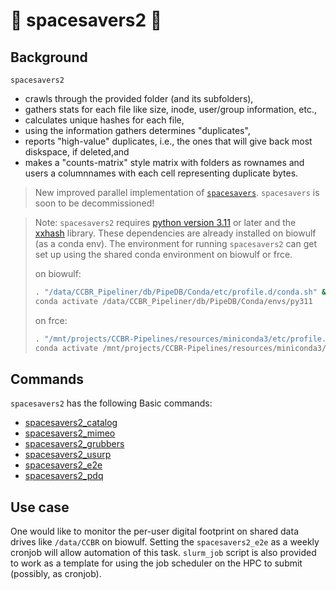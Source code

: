 # :rocket: spacesavers2 :rocket:

## Background

`spacesavers2`

- crawls through the provided folder (and its subfolders),
- gathers stats for each file like size, inode, user/group information, etc.,
- calculates unique hashes for each file,
- using the information gathers determines "duplicates",
- reports "high-value" duplicates, i.e., the ones that will give back most diskspace, if deleted,and
- makes a "counts-matrix" style matrix with folders as rownames and users a columnnames with each cell representing duplicate bytes.

> New improved parallel implementation of [`spacesavers`](https://github.com/CCBR/spacesavers). `spacesavers` is soon to be decommissioned!

> Note: `spacesavers2` requires [python version 3.11](https://www.python.org/downloads/release/python-3110/) or later and the [xxhash](https://pypi.org/project/xxhash/) library. These dependencies are already installed on biowulf (as a conda env). The environment for running `spacesavers2` can get set up using the shared conda environment on biowulf or frce.
>
> on biowulf:
>
> ```bash
> . "/data/CCBR_Pipeliner/db/PipeDB/Conda/etc/profile.d/conda.sh" && \
> conda activate /data/CCBR_Pipeliner/db/PipeDB/Conda/envs/py311
> ```
>
> on frce:
>
> ```bash
> . "/mnt/projects/CCBR-Pipelines/resources/miniconda3/etc/profile.d/conda.sh" && \
> conda activate /mnt/projects/CCBR-Pipelines/resources/miniconda3/envs/py311
> ```

## Commands

`spacesavers2` has the following Basic commands:

- [spacesavers2_catalog](catalog.md)
- [spacesavers2_mimeo](mimeo.md)
- [spacesavers2_grubbers](grubbers.md)
- [spacesavers2_usurp](usurp.md)
- [spacesavers2_e2e](e2e.md)
- [spacesavers2_pdq](pdq.md)

## Use case

One would like to monitor the per-user digital footprint on shared data drives like `/data/CCBR` on biowulf. Setting the `spacesavers2_e2e` as a weekly cronjob will allow automation of this task. `slurm_job` script is also provided to work as a template for using the job scheduler on the HPC to submit (possibly, as cronjob).
